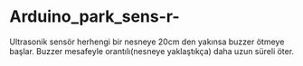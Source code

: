 # Arduino_park_sens-r-
Ultrasonik sensör herhengi bir nesneye 20cm den yakınsa buzzer ötmeye başlar.  Buzzer mesafeyle orantılı(nesneye yaklaştıkça) daha uzun süreli öter. 
